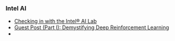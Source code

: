 

### Intel AI

* [Checking in with the Intel® AI Lab](https://ai.intel.com/checking-in-with-the-intel-ai-lab/)
* [Guest Post (Part I): Demystifying Deep Reinforcement Learning](https://ai.intel.com/demystifying-deep-reinforcement-learning/)
* 
